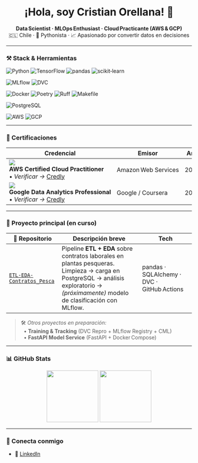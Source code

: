 <h1 align="center">¡Hola, soy Cristian Orellana! 👋</h1>

<p align="center">
  <b>Data Scientist · MLOps Enthusiast · Cloud Practicante (AWS & GCP)</b><br>
  🇨🇱 Chile · 🐍 Pythonista · 📈 Apasionado por convertir datos en decisiones
</p>

---

### ⚒️ Stack & Herramientas
<!-- Lenguajes / libs -->
![Python](https://img.shields.io/badge/Python-3776AB?logo=python&logoColor=white)
![TensorFlow](https://img.shields.io/badge/TensorFlow-FF6F00?logo=tensorflow&logoColor=white)
![pandas](https://img.shields.io/badge/Pandas-150458?logo=pandas&logoColor=white)
![scikit‑learn](https://img.shields.io/badge/Scikit%20Learn-F7931E?logo=scikitlearn&logoColor=black)
<!-- MLOps -->
![MLflow](https://img.shields.io/badge/MLflow-0194E2?logo=mlflow&logoColor=white)
![DVC](https://img.shields.io/badge/DVC-945DD6?logo=dvc&logoColor=white)
<!-- Dev tooling -->
![Docker](https://img.shields.io/badge/Docker-2496ED?logo=docker&logoColor=white)
![Poetry](https://img.shields.io/badge/Poetry-60A5FA?logo=python&logoColor=white)
![Ruff](https://img.shields.io/badge/Ruff-0F172A?logo=python&logoColor=white)
![Makefile](https://img.shields.io/badge/Makefile-323330?logo=gnu&logoColor=white)
<!-- Databases -->
![PostgreSQL](https://img.shields.io/badge/PostgreSQL-4169E1?logo=postgresql&logoColor=white)
<!-- Cloud -->
![AWS](https://img.shields.io/badge/AWS-232F3E?logo=amazonaws&logoColor=white)
![GCP](https://img.shields.io/badge/GCP-4285F4?logo=googlecloud&logoColor=white)

---

### 🏅 Certificaciones
| Credencial | Emisor | Año |
|------------|--------|-----|
| <img src="https://img.shields.io/badge/AWS%20Cloud%20Practitioner-232F3E?logo=amazonaws&logoColor=white"> **AWS Certified Cloud Practitioner**<br>• *Verificar →* [Credly](https://www.credly.com/badges/268f2532-06a9-46b7-ad2a-3e9fa8423813/public_url) | Amazon Web Services | 2024 |
| <img src="https://img.shields.io/badge/Google%20Data%20Analytics-4285F4?logo=google&logoColor=white"> **Google Data Analytics Professional**<br>• *Verificar →* [Credly](https://www.credly.com/badges/914bb9d4-7c7e-4a9c-b942-81d311b98b79/public_url) | Google / Coursera | 2024 |

---

### 🚀 Proyecto principal (en curso)
| 📁 Repositorio | Descripción breve | Tech |
|---------------|-------------------|------|
| [`ETL-EDA-Contratos_Pesca`](https://github.com/CristianNac/ETL-EDA-Contratos_Pesca) | Pipeline **ETL + EDA** sobre contratos laborales en plantas pesqueras. Limpieza → carga en PostgreSQL → análisis exploratorio → *(próximamente)* modelo de clasificación con MLflow. | pandas · SQLAlchemy · DVC · GitHub Actions |

> 🛠️ *Otros proyectos en preparación:*<br>
> &nbsp;&nbsp;• **Training & Tracking** (DVC Repro + MLflow Registry + CML)<br>
> &nbsp;&nbsp;• **FastAPI Model Service** (FastAPI + Docker Compose)

---

### 📊 GitHub Stats
<p align="center">
  <img src="https://github-readme-stats.vercel.app/api?username=CristianNac&show_icons=true&theme=tokyonight&hide_rank=true" height="140">
  <img src="https://github-readme-stats.vercel.app/api/top-langs/?username=CristianNac&layout=compact&theme=tokyonight&langs_count=8" height="140">
</p>

---

### 🤝 Conecta conmigo
- 💼 [LinkedIn](https://www.linkedin.com/in/cristian‑o7)
